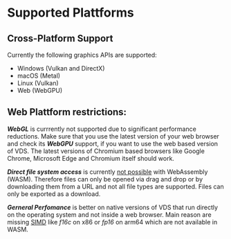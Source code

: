 # Supported Plattforms
## Cross-Platform Support
Currently the following graphics APIs are supported:
- Windows (Vulkan and DirectX)
- macOS (Metal)
- Linux (Vulkan)
- Web (WebGPU)

## Web Plattform restrictions:
**_WebGL_** is currrently not supported due to significant performance reductions. Make sure that you use the latest version of your web browser and check its **_WebGPU_** support, if you want to use the web based version of VDS. The latest versions of Chromium based browsers like Google Chrome, Microsoft Edge and Chromium itself should work.

**_Direct file system access_** is currently [not possible](https://stackoverflow.com/questions/71017592/can-i-read-files-from-the-disk-by-using-webassembly-re-evaluated) with WebAssembly (WASM). Therefore files can only be opened via drag and drop or by downloading them from a URL and not all file types are supported. Files can only be exported as a download.

**_Gerneral Perfomance_** is better on native versions of VDS that run directly on the operating system and not inside a web browser. Main reason are missing [SIMD](https://en.wikipedia.org/wiki/Single_instruction,_multiple_data) like _f16c_ on x86 or _fp16_ on arm64 which are not available in WASM.
